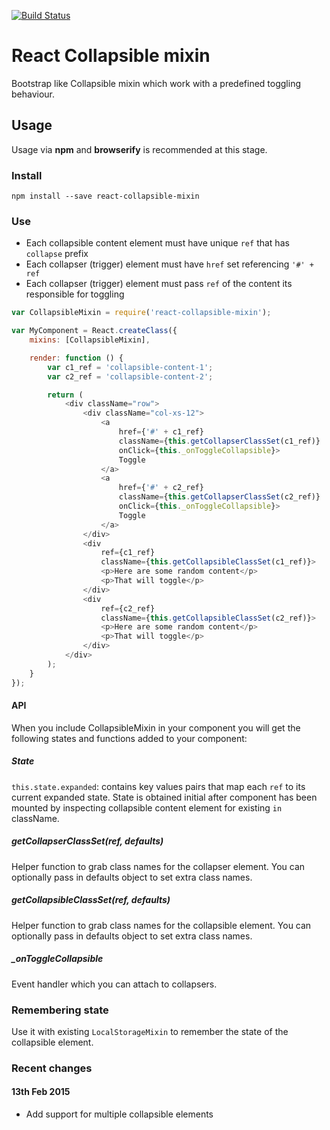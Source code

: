 [![Build Status](https://travis-ci.org/hongymagic/react-collapsible-mixin.svg?branch=master)](https://travis-ci.org/hongymagic/react-collapsible-mixin)

# React Collapsible mixin

Bootstrap like Collapsible mixin which work with a predefined toggling
behaviour.

## Usage

Usage via __npm__ and __browserify__ is recommended at this stage.

### Install

```
npm install --save react-collapsible-mixin
```

### Use

* Each collapsible content element must have unique `ref` that has `collapse` prefix
* Each collapser (trigger) element must have `href` set referencing `'#' + ref`
* Each collapser (trigger) element must pass `ref` of the content its responsible for toggling

```js
var CollapsibleMixin = require('react-collapsible-mixin');

var MyComponent = React.createClass({
	mixins: [CollapsibleMixin],

	render: function () {
		var c1_ref = 'collapsible-content-1';
		var c2_ref = 'collapsible-content-2';

		return (
			<div className="row">
				<div className="col-xs-12">
					<a
						href={'#' + c1_ref}
						className={this.getCollapserClassSet(c1_ref)}
						onClick={this._onToggleCollapsible}>
						Toggle
					</a>
					<a
						href={'#' + c2_ref}
						className={this.getCollapserClassSet(c2_ref)}
						onClick={this._onToggleCollapsible}>
						Toggle
					</a>
				</div>
				<div
					ref={c1_ref}
					className={this.getCollapsibleClassSet(c1_ref)}>
					<p>Here are some random content</p>
					<p>That will toggle</p>
				</div>
				<div
					ref={c2_ref}
					className={this.getCollapsibleClassSet(c2_ref)}>
					<p>Here are some random content</p>
					<p>That will toggle</p>
				</div>
			</div>
		);
	}
});
```

#### API

When you include CollapsibleMixin in your component you will get the
following states and functions added to your component:

##### State

`this.state.expanded`: contains key values pairs that map each `ref` to
its current expanded state. State is obtained initial after component has been
mounted by inspecting collapsible content element for existing `in` className.

##### getCollapserClassSet(ref, defaults)

Helper function to grab class names for the collapser element. You can
optionally pass in defaults object to set extra class names.

##### getCollapsibleClassSet(ref, defaults)

Helper function to grab class names for the collapsible element. You can
optionally pass in defaults object to set extra class names.

##### \_onToggleCollapsible

Event handler which you can attach to collapsers.

### Remembering state

Use it with existing `LocalStorageMixin` to remember the state of the
collapsible element.

### Recent changes

#### 13th Feb 2015

* Add support for multiple collapsible elements

